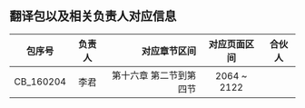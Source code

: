 ## 翻译包以及相关负责人对应信息

 包序号     |   负责人    |    对应章节区间        |  对应页面区间  | 合伙人
-----------|:----------:|----------------------:|:------------:|:-------------:
CB_160204  |     李君   | 第十六章 第二节到第四节  | 2064 ~ 2122  | 